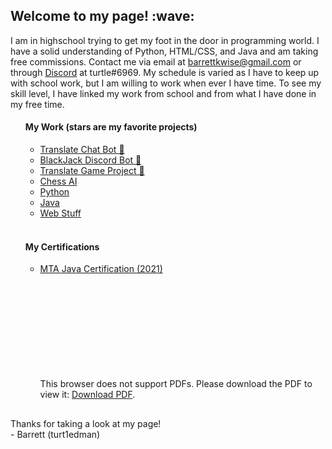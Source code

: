 <h2> Welcome to my page! :wave: </h2>
<p> I am in highschool trying to get my foot in the door in programming world.
I have a solid understanding of Python, HTML/CSS, and Java and am taking free commissions.
Contact me via email at <a href="mailto:email:barrettkwise@gmail.com">barrettkwise@gmail.com</a> or through <a href="https://discord.com/users/358636454601031681">Discord</a> at turtle#6969.
My schedule is varied as I have to keep up with school work, but I am willing to work when ever I have time.
To see my skill level, I have linked my work from school and from what I have done in my free time.

<ul>
<h4> My Work (stars are my favorite projects) </h4>
<ul>
<li><a href="https://github.com/turt1edman/translatechatbot">Translate Chat Bot 🌟</a></li>
<li><a href="https://github.com/turt1edman/BlackJack-Bot">BlackJack Discord Bot 🌟</a></li>
<li><a href="https://github.com/turt1edman/translategame">Translate Game Project 🌟</a></li>
<li><a href="https://github.com/turt1edman/chess-ai">Chess AI</a></li>
<li><a href="https://github.com/turt1edman/python">Python</a></li>
<li><a href="https://github.com/turt1edman/java">Java</a></li>
<li><a href="https://github.com/turt1edman/web-stuff">Web Stuff</a></li>
</ul>
<br>
<h4> My Certifications </h4>
<ul>
<li><a href="https://docs.microsoft.com/en-us/learn/certifications/mta-introduction-to-programming-using-java/"> MTA Java Certification (2021)</a> 
<object data="https://github.com/turt1edman/turt1edman/blob/main/Barrett_Wise_MTA_Java.pdf" type="application/pdf" width="700px" height="700px"> 
<embed src="https://github.com/turt1edman/turt1edman/blob/main/Barrett_Wise_MTA_Java.pdf"> <p>This browser does not support PDFs. Please download the PDF to view it: <a href="https://github.com/turt1edman/turt1edman/blob/main/Barrett_Wise_MTA_Java.pdf">Download PDF</a>.</p>
</embed>
</object></li>
</ul>
</ul>
</p>
<footer>
<h2></h2>
<p> Thanks for taking a look at my page! <br> - Barrett (turt1edman) </p>
</footer>
<!---
turt1edman/turt1edman is a ✨ special ✨ repository because its `README.md` (this file) appears on your GitHub profile.
You can click the Preview link to take a look at your changes.
--->
